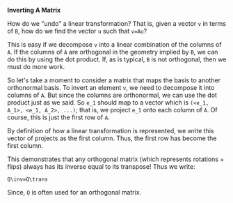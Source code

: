 **Inverting A Matrix**

How do we "undo" a linear transformation? That is, given a vector `v`
in terms of `B`, how do we find the vector `u` such that `v=Au`?

This is easy if we decompose `v` into a linear combination of the
columns of `A`. If the columns of `A` are orthogonal in the geometry
implied by `B`, we can do this by using the dot product. If, as is
typical, `B` is not orthogonal, then we must do more work.

So let's take a moment to consider a matrix that maps the basis to
another orthonormal basis. To invert an element `v`, we need to
decompose it into columns of `A`. But since the columns are
orthonormal, we can use the dot product just as we said. So `e_1`
should map to a vector which is `(<e_1, A_1>, <e_1, A_2>, ...)`; that
is, we project `e_1` onto each column of `A`. Of course, this is just
the first row of `A`.

By definition of how a linear transformation is represented, we write
this vector of projects as the first column. Thus, the first row has
become the first column.

This demonstrates that any orthogonal matrix (which represents
rotations + flips) always has its inverse equal to its transpose! Thus
we write:

    Q\inv=Q\trans

Since, `Q` is often used for an orthogonal matrix.
